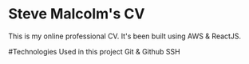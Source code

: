 # Steve Malcolm's CV

This is my online professional CV.  It's been built using AWS & ReactJS.

#Technologies Used in this project
Git & Github
SSH
